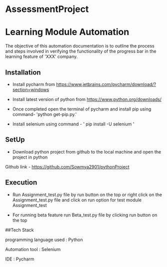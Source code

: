 # AssessmentProject



# Learning Module Automation

The objective of this automation documentation is to outline the process and steps involved in verifying the functionality of the progress bar in the learning feature of 'XXX' company.



## Installation

- Install pycharm from https://www.jetbrains.com/pycharm/download/?section=windows

- Install latest version of python from https://www.python.org/downloads/
 
- Once completed open the terminal of pycharm and install pip using command- 'python get-pip.py.'

- Install selenium using command - ' pip install -U selenium '


## SetUp
- Download python project from github to the local machine and open the project in python

Github link - https://github.com/Sowmya2901/pythonProject

    
## Execution

- Run Assignment_test.py file by run button on the top or right click on the Assignment_test.py file and click on run option for test module Assignment_test

- For running beta feature run Beta_test.py file by clicking run button on the top


##Tech Stack 

programming language used : Python

Automation tool :  Selenium

IDE : Pycharm





 
